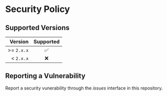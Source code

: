 # Security Policy

## Supported Versions

| Version | Supported |
| ---: | :---: |
| >= `2.x.x` | :white_check_mark: |
| < `2.x.x`  | :x: |

## Reporting a Vulnerability

Report a security vunerability through the *issues* interface in this repository.
